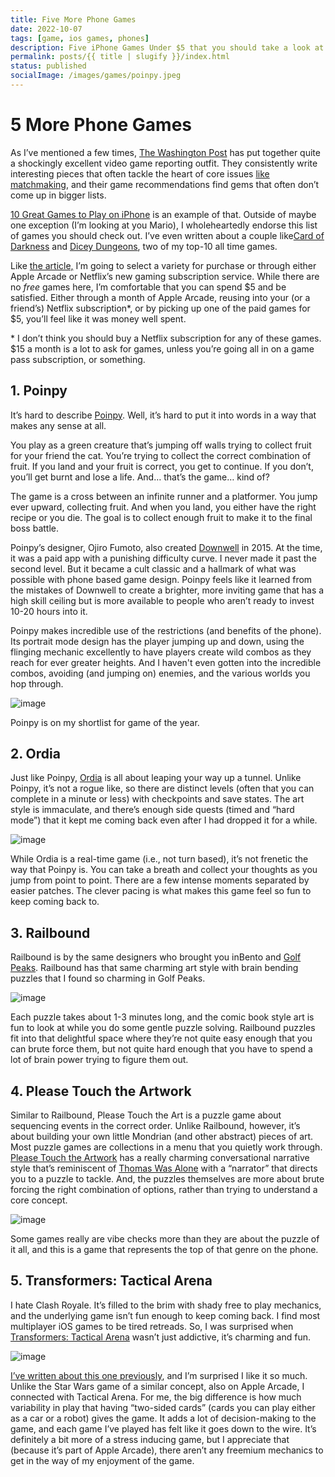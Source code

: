 ```yaml
---
title: Five More Phone Games
date: 2022-10-07
tags: [game, ios games, phones]
description: Five iPhone Games Under $5 that you should take a look at
permalink: posts/{{ title | slugify }}/index.html
status: published
socialImage: /images/games/poinpy.jpeg
---
```


# 5 More Phone Games

As I’ve mentioned a few times, [The Washington Post](https://www.washingtonpost.com/technology/video-gaming/) has put together quite a shockingly excellent video game reporting outfit. They consistently write interesting pieces that often tackle the heart of core issues [like matchmaking](https://www.washingtonpost.com/video-games/2022/05/27/skill-based-matchmaking/), and their game recommendations find gems that often don’t come up in bigger lists.

[10 Great Games to Play on iPhone](https://www.washingtonpost.com/video-games/2022/09/30/best-iphone-games/) is an example of that. Outside of maybe one exception (I’m looking at you Mario), I wholeheartedly endorse this list of games you should check out. I’ve even written about a couple like[Card of Darkness](https://playthistonight.com/posts/card-of-darkness:-a-solitaire-y-rpg/) and [Dicey Dungeons](https://playthistonight.com/posts/dicey-dungeons:-a-roll-icking-adventure/), two of my top-10 all time games.

Like [the article,](https://www.washingtonpost.com/video-games/2022/09/30/best-iphone-games/) I’m going to select a variety for purchase or through either Apple Arcade or Netflix’s new gaming subscription service. While there are no _free_ games here, I’m comfortable that you can spend $5 and be satisfied. Either through a month of Apple Arcade, reusing into your (or a friend’s) Netflix subscription\*, or by picking up one of the paid games for $5, you’ll feel like it was money well spent.

\* I don’t think you should buy a Netflix subscription for any of these games. $15 a month is a lot to ask for games, unless you’re going all in on a game pass subscription, or something.

## 1. Poinpy

It’s hard to describe [Poinpy](https://apps.apple.com/us/app/netflix-poinpy/id1615093407). Well, it’s hard to put it into words in a way that makes any sense at all.

You play as a green creature that’s jumping off walls trying to collect fruit for your friend the cat. You’re trying to collect the correct combination of fruit. If you land and your fruit is correct, you get to continue. If you don’t, you’ll get burnt and lose a life. And… that’s the game… kind of?

The game is a cross between an infinite runner and a platformer. You jump ever upward, collecting fruit. And when you land, you either have the right recipe or you die. The goal is to collect enough fruit to make it to the final boss battle.

Poinpy’s designer, Ojiro Fumoto, also created [Downwell](https://apps.apple.com/us/app/downwell/id1032708262) in 2015. At the time, it was a paid app with a punishing difficulty curve. I never made it past the second level. But it became a cult classic and a hallmark of what was possible with phone based game design. Poinpy feels like it learned from the mistakes of Downwell to create a brighter, more inviting game that has a high skill ceiling but is more available to people who aren’t ready to invest 10-20 hours into it.

Poinpy makes incredible use of the restrictions (and benefits of the phone). Its portrait mode design has the player jumping up and down, using the flinging mechanic excellently to have players create wild combos as they reach for ever greater heights. And I haven't even gotten into the incredible combos, avoiding (and jumping on) enemies, and the various worlds you hop through.

![image](/images/games/poinpy.jpeg)

Poinpy is on my shortlist for game of the year.

## 2. Ordia

Just like Poinpy, [Ordia](https://apps.apple.com/us/app/ordia/id1309000429) is all about leaping your way up a tunnel. Unlike Poinpy, it’s not a rogue like, so there are distinct levels (often that you can complete in a minute or less) with checkpoints and save states. The art style is immaculate, and there’s enough side quests (timed and “hard mode”) that it kept me coming back even after I had dropped it for a while.

![image](/images/games/ordia.jpeg)

While Ordia is a real-time game (i.e., not turn based), it’s not frenetic the way that Poinpy is. You can take a breath and collect your thoughts as you jump from point to point. There are a few intense moments separated by easier patches. The clever pacing is what makes this game feel so fun to keep coming back to.

## 3. Railbound

Railbound is by the same designers who brought you inBento and [Golf Peaks](https://playthistonight.com/posts/golf-peaks:-a-lovely-puzzle/). Railbound has that same charming art style with brain bending puzzles that I found so charming in Golf Peaks.

![image](/images/games/railbound.jpeg)

Each puzzle takes about 1-3 minutes long, and the comic book style art is fun to look at while you do some gentle puzzle solving. Railbound puzzles fit into that delightful space where they’re not quite easy enough that you can brute force them, but not quite hard enough that you have to spend a lot of brain power trying to figure them out.

## 4. Please Touch the Artwork

Similar to Railbound, Please Touch the Art is a puzzle game about sequencing events in the correct order. Unlike Railbound, however, it’s about building your own little Mondrian (and other abstract) pieces of art. Most puzzle games are collections in a menu that you quietly work through. [Please Touch the Artwork](https://apps.apple.com/us/app/please-touch-the-artwork/id1447671288) has a really charming conversational narrative style that’s reminiscent of [Thomas Was Alone](https://store.steampowered.com/app/220780/Thomas_Was_Alone/) with a “narrator” that directs you to a puzzle to tackle. And, the puzzles themselves are more about brute forcing the right combination of options, rather than trying to understand a core concept.

![image](/images/games/please.jpeg)

Some games really are vibe checks more than they are about the puzzle of it all, and this is a game that represents the top of that genre on the phone.

## 5. Transformers: Tactical Arena

I hate Clash Royale. It’s filled to the brim with shady free to play mechanics, and the underlying game isn’t fun enough to keep coming back. I find most multiplayer iOS games to be tired retreads. So, I was surprised when [Transformers: Tactical Arena](https://apps.apple.com/us/app/transformers-tactical-arena/id1534035610) wasn’t just addictive, it’s charming and fun.

![image](/images/games/transformers.jpeg)

[I’ve written about this one previously](https://journeytothecore.substack.com/p/you-should-play-transformers-tactical), and I’m surprised I like it so much. Unlike the Star Wars game of a similar concept, also on Apple Arcade, I connected with Tactical Arena. For me, the big difference is how much variability in play that having “two-sided cards” (cards you can play either as a car or a robot) gives the game. It adds a lot of decision-making to the game, and each game I’ve played has felt like it goes down to the wire. It’s definitely a bit more of a stress inducing game, but I appreciate that (because it’s part of Apple Arcade), there aren’t any freemium mechanics to get in the way of my enjoyment of the game.
